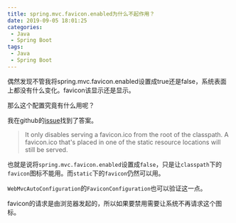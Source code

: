 ```yaml
---
title: spring.mvc.favicon.enabled为什么不起作用？
date: 2019-09-05 18:01:25
categories:
 - Java
 - Spring Boot
tags:
 - Java
 - Spring Boot
---
```


偶然发现不管我将spring.mvc.favicon.enabled设置成true还是false，系统表面上都没有什么变化。favicon该显示还是显示。

那么这个配置究竟有什么用呢？

<!-- more -->

我在github的[issue](https://github.com/spring-projects/spring-boot/issues/17925)找到了答案。

> It only disables serving a favicon.ico from the root of the classpath. A favicon.ico that's placed in one of the static resource locations will still be served.

也就是说将`spring.mvc.favicon.enabled`设置成`false`，只是让`classpath`下的`favicon`图标不能用。而`static`下的`favicon`仍然可以用。



`WebMvcAutoConfiguration`的`FaviconConfiguration`也可以验证这一点。



favicon的请求是由浏览器发起的，所以如果要禁用需要让系统不再请求这个图标。